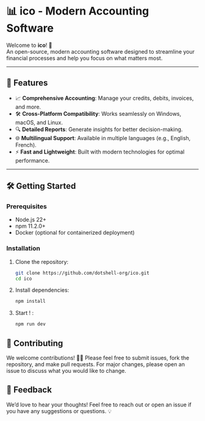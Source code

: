 # 📊 ico - Modern Accounting Software

Welcome to **ico**! 🎉  
An open-source, modern accounting software designed to streamline your financial processes and help you focus on what matters most.  

---

## 🚀 Features
- 📈 **Comprehensive Accounting**: Manage your credits, debits, invoices, and more.
- 🛠️ **Cross-Platform Compatibility**: Works seamlessly on Windows, macOS, and Linux.
- 🔍 **Detailed Reports**: Generate insights for better decision-making.
- 🌐 **Multilingual Support**: Available in multiple languages (e.g., English, French).
- ⚡ **Fast and Lightweight**: Built with modern technologies for optimal performance.

---

## 🛠️ Getting Started

### Prerequisites
- Node.js 22+
- npm 11.2.0+
- Docker (optional for containerized deployment)

### Installation
1. Clone the repository:
   ```bash
   git clone https://github.com/dotshell-org/ico.git
   cd ico
   ```
2. Install dependencies:
   ```bash
   npm install
   ```
3. Start ! :
   ```bash
   npm run dev
   ```
## 🤝 Contributing
We welcome contributions! 🧑‍💻 Please feel free to submit issues, fork the repository, and make pull requests. For major changes, please open an issue to discuss what you would like to change.

## 💬 Feedback
We’d love to hear your thoughts! Feel free to reach out or open an issue if you have any suggestions or questions. 💡
